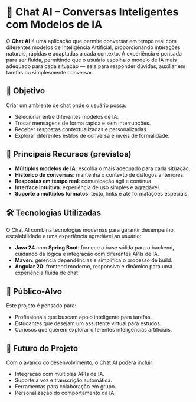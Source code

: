 # 💬 Chat AI – Conversas Inteligentes com Modelos de IA

O **Chat AI** é uma aplicação que permite conversar em tempo real com diferentes modelos de Inteligência Artificial, proporcionando interações naturais, rápidas e adaptadas a cada contexto.
A experiência é pensada para ser fluida, permitindo que o usuário escolha o modelo de IA mais adequado para cada situação — seja para responder dúvidas, auxiliar em tarefas ou simplesmente conversar.

## 🚀 Objetivo

Criar um ambiente de chat onde o usuário possa:

* Selecionar entre diferentes modelos de IA.
* Trocar mensagens de forma rápida e sem interrupções.
* Receber respostas contextualizadas e personalizadas.
* Explorar diferentes estilos de conversa e níveis de formalidade.

## 🧠 Principais Recursos (previstos)

* **Múltiplos modelos de IA**: escolha o mais adequado para cada situação.
* **Histórico de conversas**: mantenha o contexto de diálogos anteriores.
* **Respostas em tempo real**: comunicação ágil e contínua.
* **Interface intuitiva**: experiência de uso simples e agradável.
* **Suporte a múltiplos formatos**: texto, links e até formatações especiais.

## 🛠 Tecnologias Utilizadas

O Chat AI combina tecnologias modernas para garantir desempenho, escalabilidade e uma experiência agradável ao usuário:

* **Java 24** com **Spring Boot**: fornece a base sólida para o backend, cuidando da lógica e integração com diferentes APIs de IA.
* **Maven**: gerencia dependências e simplifica o processo de build.
* **Angular 20**: frontend moderno, responsivo e dinâmico para uma experiência fluida de chat.

## 📌 Público-Alvo

Este projeto é pensado para:

* Profissionais que buscam apoio inteligente para tarefas.
* Estudantes que desejam um assistente virtual para estudos.
* Curiosos que querem explorar diferentes inteligências artificiais.

## 🔮 Futuro do Projeto

Com o avanço do desenvolvimento, o Chat AI poderá incluir:

* Integração com múltiplas APIs de IA.
* Suporte a voz e transcrição automática.
* Ferramentas para colaboração em grupo.
* Personalização do comportamento da IA.
